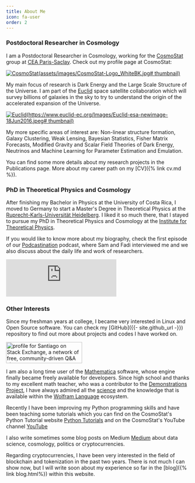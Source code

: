 ```yaml
---
title: About Me
icon: fa-user
order: 2
---
```


<!-- <a href="#" class="image featured"><img src="assets/images/pic08.jpg" alt="" /></a> -->

### Postdoctoral Researcher in Cosmology

I am a Postdoctoral Researcher in Cosmology, working for the [CosmoStat][cosmostat] group at [CEA Paris-Saclay][cea]. Check out my profile page at CosmoStat:

[![CosmoStat](assets/images/CosmoStat-Logo_WhiteBK.jpg# thumbnail)][mycosmostat]


My main focus of research is Dark Energy and the Large Scale Structure of the Universe.
I am part of the [Euclid][euclid] space satellite collaboration which will survey billions of galaxies in the sky
to try to understand the origin of the accelerated expansion of the Universe.

[![Euclid](https://www.euclid-ec.org/Images/Euclid-esa-newimage-18Jun2016.jpeg# thumbnail)][euclid]

My more specific areas of interest are: Non-linear structure formation, Galaxy Clustering, Weak Lensing, Bayesian Statistics, Fisher Matrix Forecasts, Modified Gravity and Scalar Field Theories of Dark Energy, Neutrinos and Machine Learning for Parameter Estimation and Emulation.

You can find some more details about my research projects in the Publications page.
More about my career path on my [CV]({% link cv.md %}).


### PhD in Theoretical Physics and Cosmology

After finishing my Bachelor in Physics at the University of Costa Rica, I moved to Germany to start a Master's Degree in Theoretical Physics
at the [Ruprecht-Karls-Universität Heidelberg][unihd].
I liked it so much there, that I stayed to pursue my PhD in Theoretical Physics and Cosmology at the [Institute for Theoretical Physics][itphd].

If you would like to know more about my biography, check the first episode of our [Podcastination](https://anchor.fm/cosmic-sloth/episodes/Catch-me-if-you-can-ed3u0d) podcast,
where Sam and Fadi interviewed me and we also discuss about the daily life and work of researchers.
<iframe src="https://anchor.fm/cosmic-sloth/embed" height="102px" width="302px" frameborder="0" scrolling="no"></iframe>

### Other Interests



Since my freshman years at college, I became very interested in Linux and Open Source software.
You can check my [GitHub]({{- site.github_url -}})
repository to find out more about projects and codes I have worked on.


<a href="https://stackexchange.com/users/1465918/santiago"><img src="https://stackexchange.com/users/flair/1465918.png" width="208" height="58" alt="profile for Santiago on Stack Exchange, a network of free, community-driven Q&amp;A sites" title="profile for Santiago on Stack Exchange, a network of free, community-driven Q&amp;A sites" /></a>

I am also a long time user of the [Mathematica][wolfmath] software, whose engine finally became
freely available for developers.
Since high school and thanks to my excellent math teacher, who was a contributor to the [Demonstrations Project][wolfdemo], I have always admired all the [science][wolfscience] and the knowledge that is available within
the [Wolfram Language][wolflang] ecosystem.

Recently I have been improving my Python programming skills and have been teaching some tutorials which you can
find on the CosmoStat's Python Tutorial website
<a href="https://github.com/CosmoStat/Tutorials/tree/python" class="icon-b fa-python"><span class="label">Python Tutorials</span></a>
and on the CosmoStat's YouTube channel
<a href="https://youtu.be/cbekcGxm70Q" class="icon-b fa-youtube"><span class="label">YouTube</span></a>

I also write sometimes some blog posts on Medium
<a href="https://medium.com/@santiagocasas" class="icon-b fa-medium"><span class="label">Medium</span></a>
 about data science, cosmology, politics or cryptocurrencies.

 Regarding cryptocurrencies, I have been very interested in the field of blockchain and tokenization
 in the past two years. There is not much I can show now, but I will write soon about my experience so far in the
 [blog]({% link blog.html%}) within this website.



[cea]: http://www.cea.fr/
[euclid]: https://www.euclid-ec.org/
[cosmostat]: http://www.cosmostat.org
[mycosmostat]: http://www.cosmostat.org/people/santiago-casas
[ucr]: https://www.ucr.ac.cr/
[itphd]: https://www.thphys.uni-heidelberg.de/
[unihd]: https://www.uni-heidelberg.de/en
[wolflang]: https://www.wolfram.com/language/
[wolfmath]: https://www.wolfram.com/engine/?source=nav
[wolfscience]: https://www.wolframphysics.org/
[wolfdemo]: https://demonstrations.wolfram.com/
